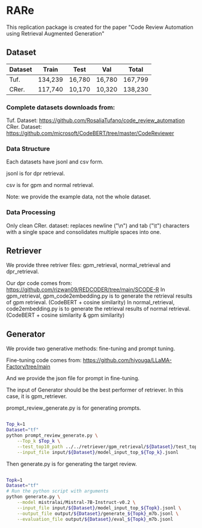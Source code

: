 # RARe

This replication package is created for the paper "Code Review Automation using Retrieval Augmented Generation"

## Dataset
| Dataset | Train   | Test   | Val    | Total   |
|---------|---------|--------|--------|---------|
| Tuf.    | 134,239 | 16,780 | 16,780 | 167,799 |
| CRer.   | 117,740 | 10,170 | 10,320 | 138,230 |

### Complete datasets downloads from: 
Tuf. Dataset: https://github.com/RosaliaTufano/code_review_automation 
CRer. Dataset: https://github.com/microsoft/CodeBERT/tree/master/CodeReviewer

### Data Structure

Each datasets have jsonl and csv form. 

jsonl is for dpr retrieval.

csv is for gpm and normal retrieval.

Note: we provide the example data, not the whole dataset.

### Data Processing

Only clean CRer. dataset: replaces newline ("\n") and tab ("\t") characters with a single space and consolidates multiple spaces into one.

## Retriever

We provide three retriver files: gpm_retrieval, normal_retrieval and dpr_retrieval. 

Our dpr code comes from: https://github.com/rizwan09/REDCODER/tree/main/SCODE-R
In gpm_retrieval, gpm_code2embedding.py is to generate the retrieval results of gpm retrieval. (CodeBERT + cosine similarity)
In normal_retrieval, code2embedding.py is to generate the retrieval results of normal retrieval. (CodeBERT + cosine similarity & gpm similarity)


## Generator

We provide two generative methods: fine-tuning and prompt tuning.

Fine-tuning code comes from: https://github.com/hiyouga/LLaMA-Factory/tree/main

And we provide the json file for prompt in fine-tuning.

The input of Generator should be the best performer of retriever. In this case, it is gpm_retriever.

prompt_review_generate.py is for generating prompts.

```bash

Top_k=1
Dataset="tf"
python prompt_review_generate.py \
    --Top_k $Top_k \
    --test_top10_path ../../retriever/gpm_retrieval/${Dataset}/test_top10.csv \
    --input_file input/${Dataset}/model_input_top_${Top_k}.jsonl
```

Then generate.py is for generating the target review.
```bash

Topk=1
Dataset="tf"
# Run the python script with arguments
python generate.py \
    --model mistralai/Mistral-7B-Instruct-v0.2 \
    --input_file input/${Dataset}/model_input_top_${Topk}.jsonl \
    --output_file output/${Dataset}/generate_${Topk}_m7b.jsonl \
    --evaluation_file output/${Dataset}/eval_${Topk}_m7b.jsonl

```

